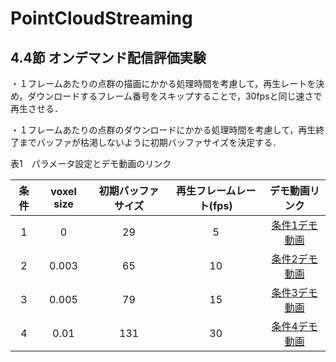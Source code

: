# PointCloudStreaming
## 4.4節 オンデマンド配信評価実験
・１フレームあたりの点群の描画にかかる処理時間を考慮して，再生レートを決め，ダウンロードするフレーム番号をスキップすることで，30fpsと同じ速さで再生させる．

・１フレームあたりの点群のダウンロードにかかる処理時間を考慮して，再生終了までバッファが枯渇しないように初期バッファサイズを決定する．



表1　パラメータ設定とデモ動画のリンク

| 条件 | voxel size | 初期バッファサイズ | 再生フレームレート(fps) | デモ動画リンク |
| :---: | :---: | :---: | :---: | :---: |
| 1 | 0 | 29 | 5 | [条件1デモ動画](https://waseda.box.com/s/j1j5r2h9y4u20q8sp215was04gda9xdw) |
| 2 | 0.003 | 65 | 10 | [条件2デモ動画](https://waseda.box.com/s/y94tg5xyte84mzaf1dywkod5tw12j7pa) |
| 3 | 0.005 | 79 | 15 | [条件3デモ動画](https://waseda.box.com/s/07o83jqg69dkn6p9dhgd95twe4whz925) |
| 4 | 0.01 | 131 | 30 | [条件4デモ動画](https://waseda.box.com/s/8lx2g0xlujup4jwl3xk1y4qui5sl4bx0) |
